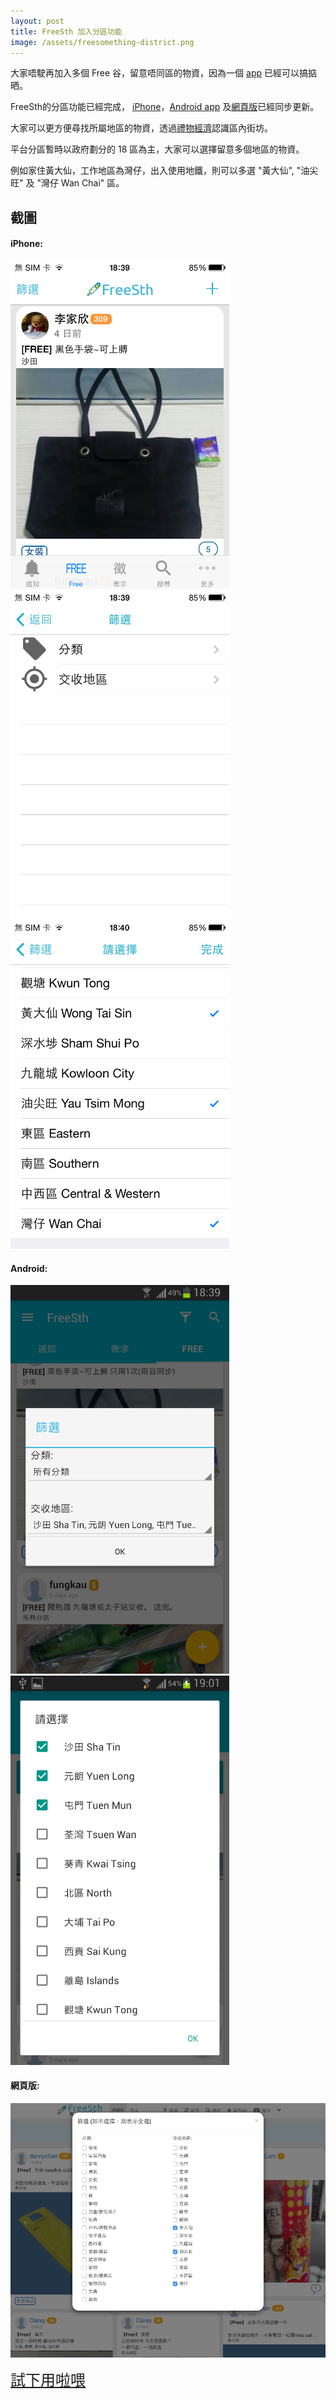 ```yaml
---
layout: post
title: FreeSth 加入分區功能
image: /assets/freesomething-district.png
---
```


大家唔駛再加入多個 Free 谷，留意唔同區的物資，因為一個 [app](http://www.freesth.com/app.html) 已經可以搞掂晒。

FreeSth的分區功能已經完成， [iPhone](https://itunes.apple.com/us/app/freesth/id1073057388?mt=8)，[Android app](https://play.google.com/store/apps/details?id=com.freesth.com) 及[網頁版](https://www.freesth.com)已經同步更新。

大家可以更方便尋找所屬地區的物資，透過[禮物經濟](http://blog.freesth.com/gift-economy/)認識區內街坊。

平台分區暫時以政府劃分的 18 區為主，大家可以選擇留意多個地區的物資。

例如家住黃大仙，工作地區為灣仔，出入使用地鐵，則可以多選 "黃大仙", "油尖旺" 及 "灣仔 Wan Chai" 區。

## 截圖

#### iPhone:

<img src="/assets/iphone-districts1.png" alt="FreeSth iPhone app Districts" style="max-width: 350px;"/>
<img src="/assets/iphone-districts2.png" alt="FreeSth iPhone app Districts" style="max-width: 350px;"/>
<img src="/assets/iphone-districts3.png" alt="FreeSth iPhone app Districts" style="max-width: 350px;"/>

#### Android:

<img src="/assets/android-district.png" alt="FreeSth Android app Districts" style="max-width: 350px;"/>
<img src="/assets/android-district2.png" alt="FreeSth Android app Districts" style="max-width: 350px;"/>

#### 網頁版:

![alt text](/assets/web-district.png "FreeSth Website Districts")

<a style="font-size:24px;" href="http://www.freesth.com/app.html">試下用啦喂</a>